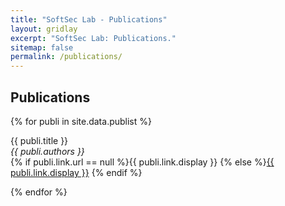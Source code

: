 ```yaml
---
title: "SoftSec Lab - Publications"
layout: gridlay
excerpt: "SoftSec Lab: Publications."
sitemap: false
permalink: /publications/
---
```



## Publications

{% for publi in site.data.publist %}

  {{ publi.title }} <br />
  <em>{{ publi.authors }} </em><br />
  {% if publi.link.url == null %}{{ publi.link.display }}
  {% else %}<a href="{{ publi.link.url }}" target="_blank">{{ publi.link.display }}</a>
  {% endif %}

{% endfor %}
